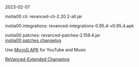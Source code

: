 2023-02-07
  
inotia00 cli: revanced-cli-2.20.2-all.jar  

inotia00 integrations: revanced-integrations-0.95.4-v0.95.4.apk  

inotia00 patches: revanced-patches-2.159.4.jar  
[inotia00 patches changelog](https://github.com/inotia00/revanced-patches/releases/tag/v2.159.4)  

Use [MicroG APK](https://github.com/inotia00/VancedMicroG/releases/latest/download/microg.apk) for YouTube and Music

[ReVanced-Extended Changelog](https://github.com/Kingsmanvn-Official/ReVanced-Extended/blob/main/changelog.md)
